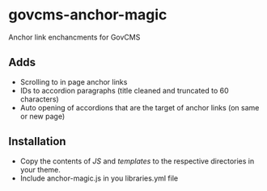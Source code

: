 # govcms-anchor-magic

Anchor link enchancments for GovCMS

## Adds

- Scrolling to in page anchor links
- IDs to accordion paragraphs (title cleaned and truncated to 60 characters)
- Auto opening of accordions that are the target of anchor links (on same or new page)

## Installation

- Copy the contents of _JS_ and _templates_ to the respective directories in your theme.
- Include anchor-magic.js in you libraries.yml file
